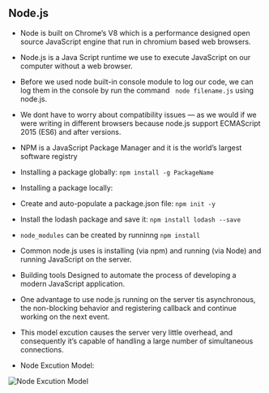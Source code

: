 ## Node.js
* Node is built on Chrome’s V8 which is a performance designed open source JavaScript engine that run in chromium based web browsers.

* Node.js is a Java Script runtime we use to execute JavaScript on our computer without a web browser.

* Before we used node built-in console module to log our code, we can log them in the console by run the command ``` node filename.js``` using node.js.

* We dont have to worry about compatibility issues — as we would if we were writing in different browsers because node.js support ECMAScript 2015 (ES6) and after versions.

* NPM is a JavaScript Package Manager and it is the world’s largest software registry

* Installing a package globally:
```npm install -g PackageName```

* Installing a package locally:

* Create and auto-populate a package.json file:
```npm init -y```

* Install the lodash package and save it:
```npm install lodash --save```


* ```node_modules``` can be created by runninng ```npm install```

* Common node.js uses is installing (via npm) and running (via Node) and  running JavaScript on the server.

* Building tools Designed to automate the process of developing a modern JavaScript application.

* One advantage to use node.js running on the server tis asynchronous, the non-blocking behavior and registering callback and continue working on the next event.

* This model excution causes the server very little overhead, and consequently it’s capable of handling a large number of simultaneous connections.

* Node Excution Model:

<img src="node _model.png"
     alt="Node Excution Model"
     style="float: left; margin-right: 10px;" />



